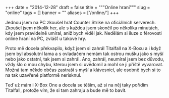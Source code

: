 
+++
date = "2014-12-28"
draft = false
title = """Online hraní"""
slug = "online"
tags = []
banner = ""
aliases = ['/online/']
+++

Jednou jsem na PC zkoušel hrát Counter Strike na oficiálních serverech. Zkoušel jsem několik her, ale s každou jsem skončil po několika minutách, kdy jsem pravidelně umíral, aniž bych viděl jak. Nedělám si iluze o férovosti online hraní na PC, zvlášť u takové hry.

Proto mě docela překvapilo, když jsem si zahrál Titalfall na X-Boxu a i když jsem byl absolutní lama a s ovladačem nemám tak ostrou mušku jako s myší nebo jako ostatní, tak jsem si zahrál. Ano, zahrál, neumíral jsem bez důvodu, vždy šlo o mou chybu, kterou jsem si uvědomil a mohl se ji příště vyvarovat. Možná tam někdo občas zastraší s myší a klávesnicí, ale osobně bych si to na tak uzavřené platformě nerisknul.

Teď už mám i X-Box One a docela se těším, až si na něj taky pořídím Titalfall, protože vím, že si tam zahraju a bude mě to bavit.

